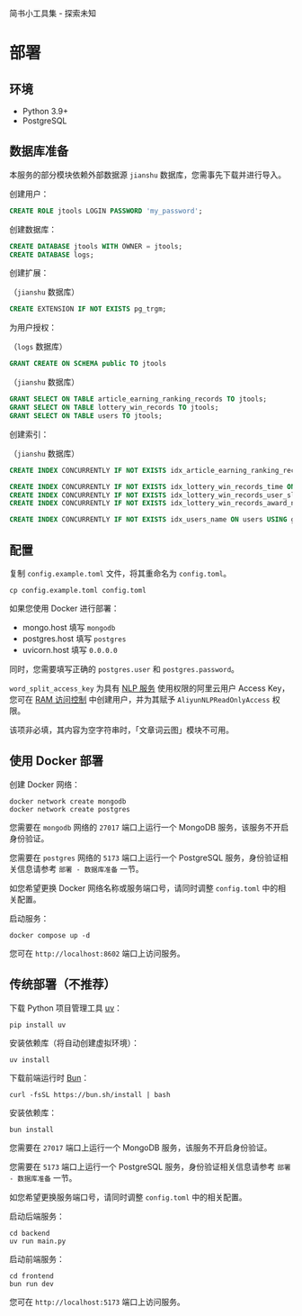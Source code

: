 简书小工具集 - 探索未知

# 部署

## 环境

- Python 3.9+
- PostgreSQL

## 数据库准备

本服务的部分模块依赖外部数据源 `jianshu` 数据库，您需事先下载并进行导入。

创建用户：

```sql
CREATE ROLE jtools LOGIN PASSWORD 'my_password';
```

创建数据库：

```sql
CREATE DATABASE jtools WITH OWNER = jtools;
CREATE DATABASE logs;
```

创建扩展：

（`jianshu` 数据库）

```sql
CREATE EXTENSION IF NOT EXISTS pg_trgm;
```

为用户授权：

（`logs` 数据库）

```sql
GRANT CREATE ON SCHEMA public TO jtools
```

（`jianshu` 数据库）

```sql
GRANT SELECT ON TABLE article_earning_ranking_records TO jtools;
GRANT SELECT ON TABLE lottery_win_records TO jtools;
GRANT SELECT ON TABLE users TO jtools;
```

创建索引：

（`jianshu` 数据库）

```sql
CREATE INDEX CONCURRENTLY IF NOT EXISTS idx_article_earning_ranking_records_ranking ON article_earning_ranking_records (ranking);

CREATE INDEX CONCURRENTLY IF NOT EXISTS idx_lottery_win_records_time ON lottery_win_records (time);
CREATE INDEX CONCURRENTLY IF NOT EXISTS idx_lottery_win_records_user_slug ON lottery_win_records (user_slug);
CREATE INDEX CONCURRENTLY IF NOT EXISTS idx_lottery_win_records_award_name ON lottery_win_records (award_name);

CREATE INDEX CONCURRENTLY IF NOT EXISTS idx_users_name ON users USING gin (name gin_trgm_ops);
```

## 配置

复制 `config.example.toml` 文件，将其重命名为 `config.toml`。

```shell
cp config.example.toml config.toml
```

如果您使用 Docker 进行部署：

- mongo.host 填写 `mongodb`
- postgres.host 填写 `postgres`
- uvicorn.host 填写 `0.0.0.0`

同时，您需要填写正确的 `postgres.user` 和 `postgres.password`。

`word_split_access_key` 为具有 [NLP 服务](https://ai.aliyun.com/nlp) 使用权限的阿里云用户 Access Key，您可在 [RAM 访问控制](https://ram.console.aliyun.com) 中创建用户，并为其赋予 `AliyunNLPReadOnlyAccess` 权限。

该项非必填，其内容为空字符串时，「文章词云图」模块不可用。

## 使用 Docker 部署

创建 Docker 网络：

```shell
docker network create mongodb
docker network create postgres
```

您需要在 `mongodb` 网络的 `27017` 端口上运行一个 MongoDB 服务，该服务不开启身份验证。

您需要在 `postgres` 网络的 `5173` 端口上运行一个 PostgreSQL 服务，身份验证相关信息请参考 `部署 - 数据库准备` 一节。

如您希望更换 Docker 网络名称或服务端口号，请同时调整 `config.toml` 中的相关配置。

启动服务：

```shell
docker compose up -d
```

您可在 `http://localhost:8602` 端口上访问服务。

## 传统部署（不推荐）

下载 Python 项目管理工具 [uv](https://github.com/astral-sh/uv)：

```shell
pip install uv
```

安装依赖库（将自动创建虚拟环境）：

```shell
uv install
```

下载前端运行时 [Bun](https://bun.sh/)：

```shell
curl -fsSL https://bun.sh/install | bash
```

安装依赖库：

```shell
bun install
```

您需要在 `27017` 端口上运行一个 MongoDB 服务，该服务不开启身份验证。

您需要在 `5173` 端口上运行一个 PostgreSQL 服务，身份验证相关信息请参考 `部署 - 数据库准备` 一节。

如您希望更换服务端口号，请同时调整 `config.toml` 中的相关配置。

启动后端服务：

```shell
cd backend
uv run main.py
```

启动前端服务：

```shell
cd frontend
bun run dev
```

您可在 `http://localhost:5173` 端口上访问服务。